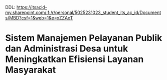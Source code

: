 DDL: https://itsacid-my.sharepoint.com/:f:/r/personal/5025231023_student_its_ac_id/Documents/MBD?csf=1&web=1&e=xZZAoT 

# Sistem Manajemen Pelayanan Publik dan Administrasi Desa untuk Meningkatkan Efisiensi Layanan Masyarakat 



